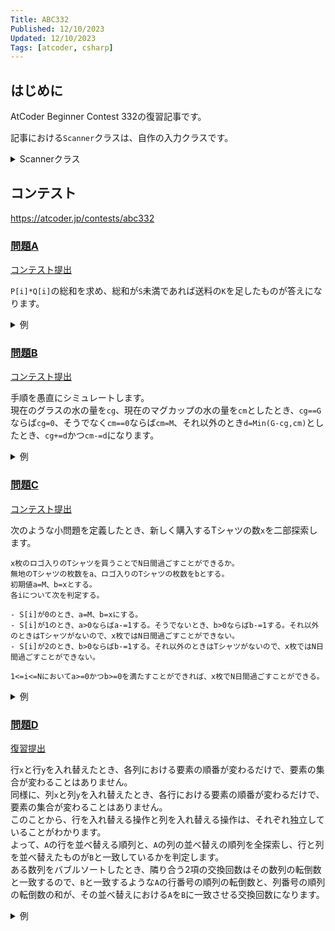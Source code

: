 ```yaml
---
Title: ABC332
Published: 12/10/2023
Updated: 12/10/2023
Tags: [atcoder, csharp]
---
```


## はじめに

AtCoder Beginner Contest 332の復習記事です。

記事における`Scanner`クラスは、自作の入力クラスです。

<details>
<summary>Scannerクラス</summary>

```csharp
public static class Scanner
{
    public static T Scan<T>() where T : IConvertible => Convert<T>(ScanStringArray()[0]);
    public static (T1, T2) Scan<T1, T2>() where T1 : IConvertible where T2 : IConvertible
    {
        var input = ScanStringArray();
        return (Convert<T1>(input[0]), Convert<T2>(input[1]));
    }
    public static (T1, T2, T3) Scan<T1, T2, T3>() where T1 : IConvertible where T2 : IConvertible where T3 : IConvertible
    {
        var input = ScanStringArray();
        return (Convert<T1>(input[0]), Convert<T2>(input[1]), Convert<T3>(input[2]));
    }
    public static (T1, T2, T3, T4) Scan<T1, T2, T3, T4>() where T1 : IConvertible where T2 : IConvertible where T3 : IConvertible where T4 : IConvertible
    {
        var input = ScanStringArray();
        return (Convert<T1>(input[0]), Convert<T2>(input[1]), Convert<T3>(input[2]), Convert<T4>(input[3]));
    }
    public static (T1, T2, T3, T4, T5) Scan<T1, T2, T3, T4, T5>() where T1 : IConvertible where T2 : IConvertible where T3 : IConvertible where T4 : IConvertible where T5 : IConvertible
    {
        var input = ScanStringArray();
        return (Convert<T1>(input[0]), Convert<T2>(input[1]), Convert<T3>(input[2]), Convert<T4>(input[3]), Convert<T5>(input[4]));
    }
    public static (T1, T2, T3, T4, T5, T6) Scan<T1, T2, T3, T4, T5, T6>() where T1 : IConvertible where T2 : IConvertible where T3 : IConvertible where T4 : IConvertible where T5 : IConvertible where T6 : IConvertible
    {
        var input = ScanStringArray();
        return (Convert<T1>(input[0]), Convert<T2>(input[1]), Convert<T3>(input[2]), Convert<T4>(input[3]), Convert<T5>(input[4]), Convert<T6>(input[5]));
    }
    public static IEnumerable<T> ScanEnumerable<T>() where T : IConvertible => ScanStringArray().Select(Convert<T>);
    private static string[] ScanStringArray()
    {
        var line = Console.ReadLine()?.Trim() ?? string.Empty;
        return string.IsNullOrEmpty(line) ? Array.Empty<string>() : line.Split(' ');
    }
    private static T Convert<T>(string value) where T : IConvertible => (T)System.Convert.ChangeType(value, typeof(T));
}
```

</details>

## コンテスト

<https://atcoder.jp/contests/abc332>

### [問題A](https://atcoder.jp/contests/abc332/tasks/abc332_a)

[コンテスト提出](https://atcoder.jp/contests/abc332/submissions/48363459)

`P[i]*Q[i]`の総和を求め、総和が`S`未満であれば送料の`K`を足したものが答えになります。

<details>
<summary>例</summary>

```csharp
public static void Solve()
{
    var (N, S, K) = Scanner.Scan<int, int, int>();
    long answer = 0;
    for (var i = 0; i < N; i++)
    {
        var (P, Q) = Scanner.Scan<long, long>();
        answer += P * Q;
    }

    if (answer < S) answer += K;
    Console.WriteLine(answer);
}
```

</details>

### [問題B](https://atcoder.jp/contests/abc332/tasks/abc332_b)

[コンテスト提出](https://atcoder.jp/contests/abc332/submissions/48367804)

手順を愚直にシミュレートします。  
現在のグラスの水の量を`cg`、現在のマグカップの水の量を`cm`としたとき、`cg==G`ならば`cg=0`、そうでなく`cm==0`ならば`cm=M`、それ以外のとき`d=Min(G-cg,cm)`としたとき、`cg+=d`かつ`cm-=d`になります。

<details>
<summary>例</summary>

```csharp
public static void Solve()
{
    var (K, G, M) = Scanner.Scan<int, long, long>();
    long cg = 0;
    long cm = 0;
    while (K-- > 0)
    {
        if (cg == G) cg = 0;
        else if (cm == 0) cm = M;
        else
        {
            var d = Math.Min(G - cg, cm);
            cg += d;
            cm -= d;
        }
    }

    Console.WriteLine($"{cg} {cm}");
}
```

</details>

### [問題C](https://atcoder.jp/contests/abc332/tasks/abc332_c)

[コンテスト提出](https://atcoder.jp/contests/abc332/submissions/48379127)

次のような小問題を定義したとき、新しく購入するTシャツの数`x`を二部探索します。

```text
x枚のロゴ入りのTシャツを買うことでN日間過ごすことができるか。
無地のTシャツの枚数をa、ロゴ入りのTシャツの枚数をbとする。
初期値a=M、b=xとする。
各iについて次を判定する。

- S[i]が0のとき、a=M、b=xにする。
- S[i]が1のとき、a>0ならばa-=1する。そうでないとき、b>0ならばb-=1する。それ以外のときはTシャツがないので、x枚ではN日間過ごすことができない。
- S[i]が2のとき、b>0ならばb-=1する。それ以外のときはTシャツがないので、x枚ではN日間過ごすことができない。

1<=i<=Nにおいてa>=0かつb>=0を満たすことができれば、x枚でN日間過ごすことができる。
```

<details>
<summary>例</summary>

```csharp
public static void Solve()
{
    var (N, M) = Scanner.Scan<int, int>();
    var S = Scanner.Scan<string>();

    bool F(int x)
    {
        var a = M;
        var b = x;

        for (var i = 0; i < N; i++)
        {
            if (S[i] == '0')
            {
                a = M;
                b = x;
            }
            else if (S[i] == '1')
            {
                if (a > 0) a--;
                else if (b > 0) b--;
                else return false;
            }
            else
            {
                if (b > 0) b--;
                else return false;
            }
        }

        return true;
    }

    var answer = BinarySearch<int>(-1, N, F);
    Console.WriteLine(answer);
}

public static T BinarySearch<T>(T ng, T ok, Func<T, bool> f) where T : INumber<T> => BinarySearch(ng, ok, f, T.One);

public static T BinarySearch<T>(T ng, T ok, Func<T, bool> f, T eps) where T : INumber<T>
{
    var one = T.One;
    var two = one + one;
    while (T.Abs(ok - ng) > eps)
    {
        var m = ng + (ok - ng) / two;
        if (f(m)) ok = m;
        else ng = m;
    }

    return ok;
}
```

</details>

### [問題D](https://atcoder.jp/contests/abc332/tasks/abc332_d)

[復習提出](https://atcoder.jp/contests/abc332/submissions/48406663)

行`x`と行`y`を入れ替えたとき、各列における要素の順番が変わるだけで、要素の集合が変わることはありません。  
同様に、列`x`と列`y`を入れ替えたとき、各行における要素の順番が変わるだけで、要素の集合が変わることはありません。  
このことから、行を入れ替える操作と列を入れ替える操作は、それぞれ独立していることがわかります。  
よって、`A`の行を並べ替える順列と、`A`の列の並べ替えの順列を全探索し、行と列を並べ替えたものが`B`と一致しているかを判定します。  
ある数列をバブルソートしたとき、隣り合う2項の交換回数はその数列の転倒数と一致するので、`B`と一致するような`A`の行番号の順列の転倒数と、列番号の順列の転倒数の和が、その並べ替えにおける`A`を`B`に一致させる交換回数になります。

<details>
<summary>例</summary>

```csharp
public static void Solve()
{
    var (H, W) = Scanner.Scan<int, int>();
    var A = new int[H][].Select(_ => Scanner.ScanEnumerable<int>().ToArray()).ToArray();
    var B = new int[H][].Select(_ => Scanner.ScanEnumerable<int>().ToArray()).ToArray();
    const int Inf = 1 << 30;
    var answer = Inf;
    foreach (var oAH in Permutation.Generate(H))
    {
        foreach (var oAW in Permutation.Generate(W))
        {
            var ok = true;
            for (var i = 0; i < H && ok; i++)
            {
                for (var j = 0; j < W && ok; j++)
                {
                    ok &= A[oAH[i]][oAW[j]] == B[i][j];
                }
            }

            if (!ok) continue;

            var inv = 0;
            var ftH = new FenwickTree<int>(H);
            var ftW = new FenwickTree<int>(W);
            for (var i = 0; i < H; i++)
            {
                inv += i - ftH.Sum(oAH[i] + 1);
                ftH.Add(oAH[i], 1);
            }

            for (var j = 0; j < W; j++)
            {
                inv += j - ftW.Sum(oAW[j] + 1);
                ftW.Add(oAW[j], 1);
            }

            answer = Math.Min(answer, inv);
        }
    }

    if (answer == Inf) answer = -1;
    Console.WriteLine(answer);
}

public class FenwickTree<T>
    where T : struct, IAdditionOperators<T, T, T>, ISubtractionOperators<T, T, T>, IComparisonOperators<T, T, bool>
{
    public int Length { get; }
    private readonly T[] _data;

    public FenwickTree(int length)
    {
        if (length < 0) throw new ArgumentOutOfRangeException(nameof(length));
        Length = length;
        _data = new T[length];
    }

    public void Add(int index, T value)
    {
        if (index < 0 || Length <= index) throw new ArgumentOutOfRangeException(nameof(index));
        index++;
        while (index <= Length)
        {
            _data[index - 1] += value;
            index += index & -index;
        }
    }

    public T Sum(int length)
    {
        if (length < 0 || Length < length) throw new ArgumentOutOfRangeException(nameof(length));
        T s = default;
        while (length > 0)
        {
            s += _data[length - 1];
            length -= length & -length;
        }

        return s;
    }

    public T Sum(int left, int right)
    {
        if (left < 0 || right < left || Length < right) throw new ArgumentOutOfRangeException();
        return Sum(right) - Sum(left);
    }

    public int LowerBound(T value) => Bound(value, (x, y) => x <= y);
    public int UpperBound(T value) => Bound(value, (x, y) => x < y);

    private int Bound(T value, Func<T, T, bool> compare)
    {
        if (Length == 0 || compare(value, _data[0])) return 0;
        var x = 0;
        var r = 1;
        while (r < Length) r <<= 1;
        for (var k = r; k > 0; k >>= 1)
        {
            if (x + k - 1 >= Length || compare(value, _data[x + k - 1])) continue;
            value -= _data[x + k - 1];
            x += k;
        }

        return x;
    }
}

public static class Permutation
{
    public static bool NextPermutation(Span<int> indices)
    {
        var n = indices.Length;
        var (i, j) = (n - 2, n - 1);
        while (i >= 0 && indices[i] >= indices[i + 1]) i--;
        if (i == -1) return false;
        while (j > i && indices[j] <= indices[i]) j--;
        (indices[i], indices[j]) = (indices[j], indices[i]);
        indices[(i + 1)..].Reverse();
        return true;
    }

    public static bool PreviousPermutation(Span<int> indices)
    {
        var n = indices.Length;
        var (i, j) = (n - 2, n - 1);
        while (i >= 0 && indices[i] <= indices[i + 1]) i--;
        if (i == -1) return false;
        indices[(i + 1)..].Reverse();
        while (j > i && indices[j - 1] < indices[i]) j--;
        (indices[i], indices[j]) = (indices[j], indices[i]);
        return true;
    }

    public static IEnumerable<IReadOnlyList<int>> Generate(int n)
    {
        return Inner();

        IEnumerable<IReadOnlyList<int>> Inner()
        {
            var indices = new int[n];
            for (var i = 0; i < indices.Length; i++) indices[i] = i;
            do { yield return indices; } while (NextPermutation(indices));
        }
    }

    public static IEnumerable<IReadOnlyList<int>> GenerateDescending(int n)
    {
        return Inner();

        IEnumerable<IReadOnlyList<int>> Inner()
        {
            var indices = new int[n];
            for (var i = 0; i < indices.Length; i++) indices[i] = n - 1 - i;
            do { yield return indices; } while (PreviousPermutation(indices));
        }
    }
}
```

</details>
